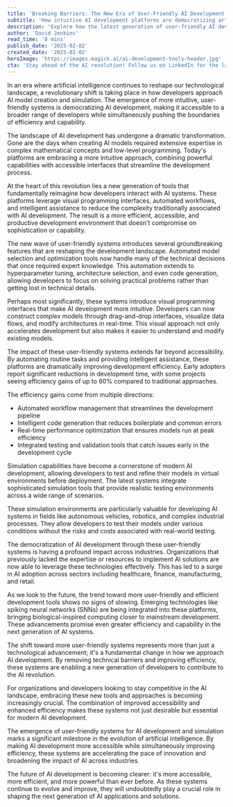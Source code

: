 ```yaml
---
title: 'Breaking Barriers: The New Era of User-Friendly AI Development and Simulation Tools'
subtitle: 'How intuitive AI development platforms are democratizing artificial intelligence'
description: 'Explore how the latest generation of user-friendly AI development platforms is revolutionizing the field, making artificial intelligence more accessible while boosting efficiency. Learn about the key features driving this transformation and how organizations across industries are benefiting from these advanced tools.'
author: 'David Jenkins'
read_time: '8 mins'
publish_date: '2025-02-02'
created_date: '2025-02-02'
heroImage: 'https://images.magick.ai/ai-development-tools-header.jpg'
cta: 'Stay ahead of the AI revolution! Follow us on LinkedIn for the latest insights on user-friendly AI development tools and industry trends that are shaping the future of technology.'
---
```


In an era where artificial intelligence continues to reshape our technological landscape, a revolutionary shift is taking place in how developers approach AI model creation and simulation. The emergence of more intuitive, user-friendly systems is democratizing AI development, making it accessible to a broader range of developers while simultaneously pushing the boundaries of efficiency and capability.

The landscape of AI development has undergone a dramatic transformation. Gone are the days when creating AI models required extensive expertise in complex mathematical concepts and low-level programming. Today's platforms are embracing a more intuitive approach, combining powerful capabilities with accessible interfaces that streamline the development process.

At the heart of this revolution lies a new generation of tools that fundamentally reimagine how developers interact with AI systems. These platforms leverage visual programming interfaces, automated workflows, and intelligent assistance to reduce the complexity traditionally associated with AI development. The result is a more efficient, accessible, and productive development environment that doesn't compromise on sophistication or capability.

The new wave of user-friendly systems introduces several groundbreaking features that are reshaping the development landscape. Automated model selection and optimization tools now handle many of the technical decisions that once required expert knowledge. This automation extends to hyperparameter tuning, architecture selection, and even code generation, allowing developers to focus on solving practical problems rather than getting lost in technical details.

Perhaps most significantly, these systems introduce visual programming interfaces that make AI development more intuitive. Developers can now construct complex models through drag-and-drop interfaces, visualize data flows, and modify architectures in real-time. This visual approach not only accelerates development but also makes it easier to understand and modify existing models.

The impact of these user-friendly systems extends far beyond accessibility. By automating routine tasks and providing intelligent assistance, these platforms are dramatically improving development efficiency. Early adopters report significant reductions in development time, with some projects seeing efficiency gains of up to 60% compared to traditional approaches.

The efficiency gains come from multiple directions:
- Automated workflow management that streamlines the development pipeline
- Intelligent code generation that reduces boilerplate and common errors
- Real-time performance optimization that ensures models run at peak efficiency
- Integrated testing and validation tools that catch issues early in the development cycle

Simulation capabilities have become a cornerstone of modern AI development, allowing developers to test and refine their models in virtual environments before deployment. The latest systems integrate sophisticated simulation tools that provide realistic testing environments across a wide range of scenarios.

These simulation environments are particularly valuable for developing AI systems in fields like autonomous vehicles, robotics, and complex industrial processes. They allow developers to test their models under various conditions without the risks and costs associated with real-world testing.

The democratization of AI development through these user-friendly systems is having a profound impact across industries. Organizations that previously lacked the expertise or resources to implement AI solutions are now able to leverage these technologies effectively. This has led to a surge in AI adoption across sectors including healthcare, finance, manufacturing, and retail.

As we look to the future, the trend toward more user-friendly and efficient development tools shows no signs of slowing. Emerging technologies like spiking neural networks (SNNs) are being integrated into these platforms, bringing biological-inspired computing closer to mainstream development. These advancements promise even greater efficiency and capability in the next generation of AI systems.

The shift toward more user-friendly systems represents more than just a technological advancement; it's a fundamental change in how we approach AI development. By removing technical barriers and improving efficiency, these systems are enabling a new generation of developers to contribute to the AI revolution.

For organizations and developers looking to stay competitive in the AI landscape, embracing these new tools and approaches is becoming increasingly crucial. The combination of improved accessibility and enhanced efficiency makes these systems not just desirable but essential for modern AI development.

The emergence of user-friendly systems for AI development and simulation marks a significant milestone in the evolution of artificial intelligence. By making AI development more accessible while simultaneously improving efficiency, these systems are accelerating the pace of innovation and broadening the impact of AI across industries.

The future of AI development is becoming clearer: it's more accessible, more efficient, and more powerful than ever before. As these systems continue to evolve and improve, they will undoubtedly play a crucial role in shaping the next generation of AI applications and solutions.